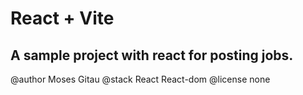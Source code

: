 # React + Vite

A sample project with react for posting jobs.
---

@author Moses Gitau
@stack React React-dom
@license none
